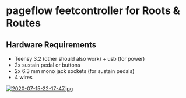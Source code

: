 # pageflow feetcontroller for Roots & Routes

## Hardware Requirements
- Teensy 3.2 (other should also work) + usb (for power)
- 2x sustain pedal or buttons
- 2x 6.3 mm mono jack sockets (for sustain pedals)
- 4 wires

[![2020-07-15-22-17-47.jpg](https://i.postimg.cc/BQzHCrqp/2020-07-15-22-17-47.jpg)](https://postimg.cc/VdjJfH00)
